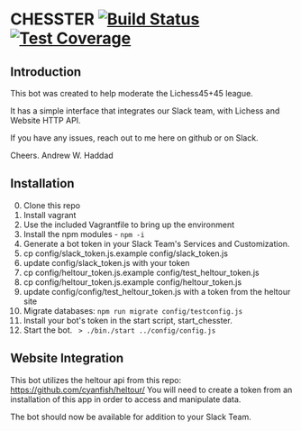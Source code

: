 # CHESSTER [![Build Status](https://travis-ci.org/endrawes0/Chesster.svg?branch=master)](https://travis-ci.org/endrawes0/Chesster) [![Test Coverage](https://codeclimate.com/github/endrawes0/Chesster/badges/coverage.svg)](https://codeclimate.com/github/endrawes0/Chesster/coverage) 
## Introduction
This bot was created to help moderate the Lichess45+45 league.

It has a simple interface that integrates our Slack team, with Lichess and Website HTTP API.

If you have any issues, reach out to me here on github or on Slack.

Cheers.
Andrew W. Haddad

## Installation
0. Clone this repo
1. Install vagrant
2. Use the included Vagrantfile to bring up the environment
3. Install the npm modules - `npm -i`
4. Generate a bot token in your Slack Team's Services and Customization.
5. cp config/slack_token.js.example config/slack_token.js
6. update config/slack_token.js with your token 
7. cp config/heltour_token.js.example config/test_heltour_token.js
8. cp config/heltour_token.js.example config/heltour_token.js
9. update config/config/test_heltour_token.js with a token from the heltour site
10. Migrate databases: `npm run migrate config/testconfig.js`
11. Install your bot's token in the start script, start_chesster.
12. Start the bot. ` > ./bin./start ../config/config.js`

## Website Integration
This bot utilizes the heltour api from this repo: https://github.com/cyanfish/heltour/
You will need to create a token from an installation of this app in order to access and manipulate data.

The bot should now be available for addition to your Slack Team.

